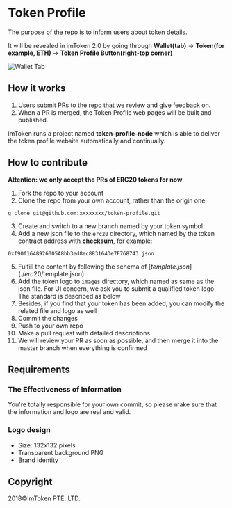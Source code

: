 # Token Profile

The purpose of the repo is to inform users about token details.

It will be revealed in imToken 2.0 by going through **Wallet(tab)** -> **Token(for example, ETH)** -> **Token Profile Button(right-top corner)**

![Wallet Tab](tutorial/sample.png)

## How it works
1. Users submit PRs to the repo that we review and give feedback on.
2. When a PR is merged, the Token Profile web pages will be built and published.  

imToken runs a project named **token-profile-node** which is able to deliver the token profile website automatically and continually.

## How to contribute
**Attention: we only accept the PRs of ERC20 tokens for now**

1. Fork the repo to your account
2. Clone the repo from your own account, rather than the origin one
```
g clone git@github.com:xxxxxxxx/token-profile.git
```
3. Create and switch to a new branch named by your token symbol
4. Add a new json file to the `erc20` directory, which named by the token contract address with **checksum**, for example:  
```
0xf90f1648926005A8bb3ed8ec883164De7F768743.json
```
5. Fulfill the content by following the schema of [$template.json](./erc20/$template.json)
6. Add the token logo to `images` directory, which named as same as the json file. For UI concern, we ask you to submit a qualified token logo. The standard is described as below
7. Besides, if you find that your token has been added, you can modify the related file and logo as well
8. Commit the changes
9. Push to your own repo
10. Make a pull request with detailed descriptions
11. We will review your PR as soon as possible, and then merge it into the master branch when everything is confirmed

## Requirements
### The Effectiveness of Information
You're totally responsible for your own commit, so please make sure that the information and logo are real and valid.

### Logo design 
- Size: 132x132 pixels
- Transparent background PNG
- Brand identity

## Copyright

2018&copy;imToken PTE. LTD.
